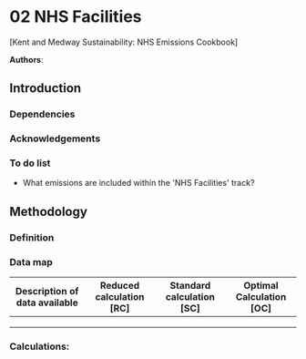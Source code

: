 # 02 NHS Facilities

[Kent and Medway Sustainability: NHS Emissions Cookbook]

**Authors**:

## Introduction

### Dependencies

### Acknowledgements

### To do list

* What emissions are included within the 'NHS Facilities' track?

## Methodology

### Definition

### Data map

| Description of data available  | Reduced calculation [RC]  | Standard calculation [SC] | Optimal Calculation [OC] |
| ------------------------------ |:---:| :---:| :---:|
|  |  |  |  |
|  |  |  |  |
|  |  |  |  |

### Calculations: 